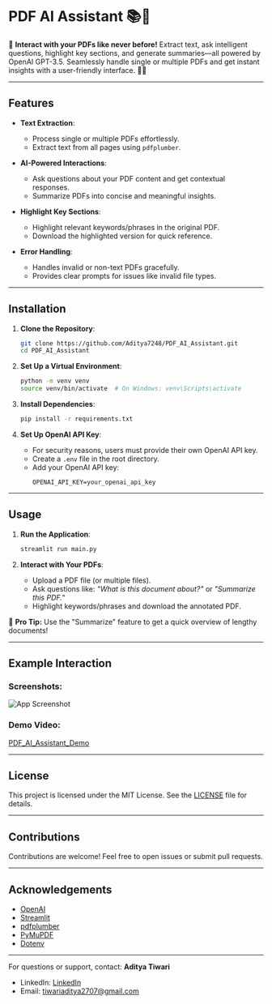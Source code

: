 # PDF AI Assistant 📚🤖

🚀 **Interact with your PDFs like never before!** Extract text, ask intelligent questions, highlight key sections, and generate summaries—all powered by OpenAI GPT-3.5. Seamlessly handle single or multiple PDFs and get instant insights with a user-friendly interface. 📃🌐

---

## **Features**

- **Text Extraction**:
  - Process single or multiple PDFs effortlessly.
  - Extract text from all pages using `pdfplumber`.

- **AI-Powered Interactions**:
  - Ask questions about your PDF content and get contextual responses.
  - Summarize PDFs into concise and meaningful insights.

- **Highlight Key Sections**:
  - Highlight relevant keywords/phrases in the original PDF.
  - Download the highlighted version for quick reference.

- **Error Handling**:
  - Handles invalid or non-text PDFs gracefully.
  - Provides clear prompts for issues like invalid file types.

---

## **Installation**

1. **Clone the Repository**:
   ```bash
   git clone https://github.com/Aditya7248/PDF_AI_Assistant.git
   cd PDF_AI_Assistant
   ```

2. **Set Up a Virtual Environment**:
   ```bash
   python -m venv venv
   source venv/bin/activate  # On Windows: venv\Scripts\activate
   ```

3. **Install Dependencies**:
   ```bash
   pip install -r requirements.txt
   ```

4. **Set Up OpenAI API Key**:
   - For security reasons, users must provide their own OpenAI API key.
   - Create a `.env` file in the root directory.
   - Add your OpenAI API key:
     ```plaintext
     OPENAI_API_KEY=your_openai_api_key
     ```

---

## **Usage**

1. **Run the Application**:
   ```bash
   streamlit run main.py
   ```

2. **Interact with Your PDFs**:
   - Upload a PDF file (or multiple files).
   - Ask questions like: *"What is this document about?"* or *"Summarize this PDF."*
   - Highlight keywords/phrases and download the annotated PDF.

🎉 **Pro Tip:** Use the "Summarize" feature to get a quick overview of lengthy documents!

---

## **Example Interaction**

### **Screenshots**:
![App Screenshot](demo.png)

### **Demo Video**:
[PDF_AI_Assistant_Demo](https://your-demo-video-link.com)

---

## **License**

This project is licensed under the MIT License. See the [LICENSE](LICENSE) file for details.

---

## **Contributions**

Contributions are welcome! Feel free to open issues or submit pull requests.

---

## **Acknowledgements**

- [OpenAI](https://platform.openai.com/)
- [Streamlit](https://streamlit.io/)
- [pdfplumber](https://github.com/jsvine/pdfplumber)
- [PyMuPDF](https://pymupdf.readthedocs.io/)
- [Dotenv](https://pypi.org/project/python-dotenv/)

---

For questions or support, contact:
**Aditya Tiwari**
- LinkedIn: [LinkedIn](https://www.linkedin.com/in/aditya-tiwari-24b4b924a/)
- Email: tiwariaditya2707@gmail.com

